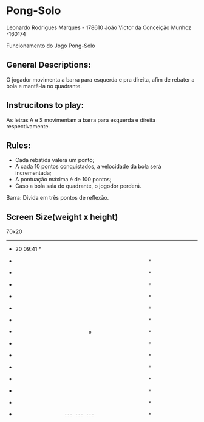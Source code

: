 # Pong-Solo

 Leonardo Rodrigues Marques - 178610
 João Victor da Conceição Munhoz -160174

Funcionamento do Jogo Pong-Solo

## General Descriptions:
O jogador movimenta a barra para esquerda e pra direita, afim
de rebater a bola e mantê-la no quadrante.

## Instrucitons to play:
As letras A e S movimentam a barra para esquerda e direita
respectivamente.

## Rules:
 - Cada rebatida valerá um ponto;
 - A cada 10 pontos conquistados, a velocidade da bola será
incrementada;
 - A pontuação máxima é de 100 pontos;
 - Caso a bola saia do quadrante, o jogodor perderá.

Barra:
Divida em três pontos de reflexão.

## Screen Size(weight x height)
  70x20

********************************************************
*  20                                           09:41  *
*                                                      *
*                                                      *                               
*                                                      *
*                                                      *
*                                                      *                              
*                                                      *
*                                o                     *
*                                                      *
*                                                      *
*                                                      *
*                                                      *
*                                                      *
*                                                      *
*                       --- --- ---                    *